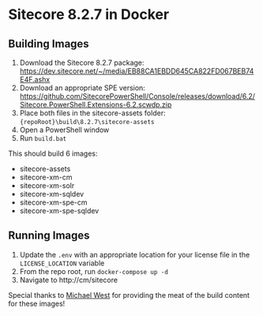 # Sitecore 8.2.7 in Docker

## Building Images
1. Download the Sitecore 8.2.7 package: https://dev.sitecore.net/~/media/EB88CA1EBDD645CA822FD067BEB74E4F.ashx
1. Download an appropriate SPE version: https://github.com/SitecorePowerShell/Console/releases/download/6.2/Sitecore.PowerShell.Extensions-6.2.scwdp.zip
1. Place both files in the sitecore-assets folder: `{repoRoot}\build\8.2.7\sitecore-assets`
1. Open a PowerShell window
1. Run `build.bat`

This should build 6 images:
- sitecore-assets
- sitecore-xm-cm
- sitecore-xm-solr
- sitecore-xm-sqldev
- sitecore-xm-spe-cm
- sitecore-xm-spe-sqldev

## Running Images
1. Update the `.env` with an appropriate location for your license file in the `LICENSE_LOCATION` variable
1. From the repo root, run `docker-compose up -d`
1. Navigate to http://cm/sitecore

Special thanks to [Michael West](https://github.com/michaellwest) for providing the meat of the build content for these images!
